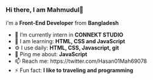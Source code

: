 ### Hi there, I am Mahmudul👋

 <a class="heading-link" haref="i'm-a-Front-End Develpoer-in-Bangladesh">i'm a <strong>Front-End Developer</strong> from <Strong>Bangladesh </strong></a>


<ul>
  <li>🏢 I’m currently intern in <strong>CONNEKT STUDIO</strong> </li>
  <li>🌱 I am learning: <strong> HTML, CSS and JavaScript</strong></li>
  <li>⚙️ I use daily: <strong>HTML, CSS, Javascript, git</strong> </li>
  <li>💬 Ping me about: <strong>JavaScript</strong>  </li>
  <li>📫 Reach me: https://twitter.com/Hasan01Mah69078</li>
  <li>⚡ Fun fact: <strong>I like to traveling and programming </strong> </li>
</ul>




<!--


Here are some ideas to get you started:

- 🔭 I’m currently working on ...
- 🌱 I’m currently learning ...
- 👯 I’m looking to collaborate on ...
- 🤔 I’m looking for help with ...
- 💬 Ask me about ...
- 📫 How to reach me: ...
- 😄 Pronouns: ...
- ⚡ Fun fact: ...
-->
